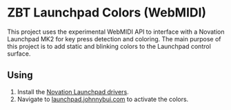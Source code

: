 # ZBT Launchpad Colors (WebMIDI)
This project uses the experimental WebMIDI API to interface with a Novation Launchpad MK2 for key press detection and coloring. The main purpose of this project is to add static and blinking colors to the Launchpad control surface.

## Using
1. Install the [Novation Launchpad drivers](https://customer.novationmusic.com/en/support/downloads?brand=Novation&product_by_range=481&download_type=all).
2. Navigate to [launchpad.johnnybui.com](https://launchpad.johnnybui.com) to activate the colors.